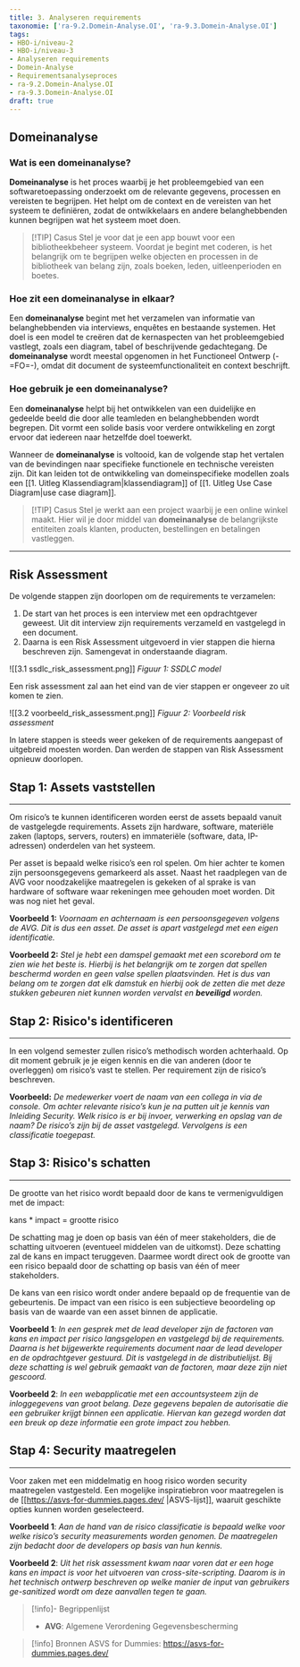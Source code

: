 ```yaml
---
title: 3. Analyseren requirements
taxonomie: ['ra-9.2.Domein-Analyse.OI', 'ra-9.3.Domein-Analyse.OI']
tags:
- HBO-i/niveau-2
- HBO-i/niveau-3
- Analyseren requirements
- Domein-Analyse
- Requirementsanalyseproces
- ra-9.2.Domein-Analyse.OI
- ra-9.3.Domein-Analyse.OI
draft: true 
---
```


## Domeinanalyse

### Wat is een domeinanalyse?
**Domeinanalyse** is het proces waarbij je het probleemgebied van een softwaretoepassing onderzoekt om de relevante gegevens, processen en vereisten te begrijpen. Het helpt om de context en de vereisten van het systeem te definiëren, zodat de ontwikkelaars en andere belanghebbenden kunnen begrijpen wat het systeem moet doen.

> [!TIP] Casus
> Stel je voor dat je een app bouwt voor een bibliotheekbeheer systeem. Voordat je begint met coderen, is het belangrijk om te begrijpen welke objecten en processen in de bibliotheek van belang zijn, zoals boeken, leden, uitleenperioden en boetes.

### Hoe zit een domeinanalyse in elkaar?
Een **domeinanalyse** begint met het verzamelen van informatie van belanghebbenden via interviews, enquêtes en bestaande systemen. Het doel is een model te creëren dat de kernaspecten van het probleemgebied vastlegt, zoals een diagram, tabel of beschrijvende gedachtegang. De **domeinanalyse** wordt meestal opgenomen in het Functioneel Ontwerp (-=FO=-), omdat dit document de systeemfunctionaliteit en context beschrijft.

### Hoe gebruik je een domeinanalyse?
Een **domeinanalyse** helpt bij het ontwikkelen van een duidelijke en gedeelde beeld die door alle teamleden en belanghebbenden wordt begrepen. Dit vormt een solide basis voor verdere ontwikkeling en zorgt ervoor dat iedereen naar hetzelfde doel toewerkt.

Wanneer de **domeinanalyse** is voltooid, kan de volgende stap het vertalen van de bevindingen naar specifieke functionele en technische vereisten zijn. Dit kan leiden tot de ontwikkeling van domeinspecifieke modellen zoals een [[1. Uitleg Klassendiagram|klassendiagram]] of [[1. Uitleg Use Case Diagram|use case diagram]].

> [!TIP] Casus
> Stel je werkt aan een project waarbij je een online winkel maakt. Hier wil je door middel van **domeinanalyse** de belangrijkste entiteiten zoals klanten, producten, bestellingen en betalingen vastleggen.

---

## Risk Assessment

De volgende stappen zijn doorlopen om de requirements te verzamelen: 
1. De start van het proces is een interview met een opdrachtgever geweest. Uit dit interview zijn requirements verzameld en vastgelegd in een document. 
2. Daarna is een Risk Assessment uitgevoerd in vier stappen die hierna beschreven zijn. Samengevat in onderstaande diagram.

![[3.1 ssdlc_risk_assessment.png]]
*Figuur 1: SSDLC model*

Een risk assessment zal aan het eind van de vier stappen er ongeveer zo uit komen te zien.

![[3.2 voorbeeld_risk_assessment.png]]
*Figuur 2: Voorbeeld risk assessment*

In latere stappen is steeds weer gekeken of de requirements aangepast of uitgebreid moesten worden. Dan werden de stappen van Risk Assessment opnieuw doorlopen. 
## Stap 1: Assets vaststellen
---
Om risico’s te kunnen identificeren worden eerst de assets bepaald vanuit de vastgelegde requirements. Assets zijn hardware, software, materiële zaken (laptops, servers, routers) en immateriële (software, data, IP-adressen) onderdelen van het systeem.  

Per asset is bepaald welke risico’s een rol spelen. Om hier achter te komen zijn persoonsgegevens gemarkeerd als asset. Naast het raadplegen van de AVG voor noodzakelijke maatregelen is gekeken of al sprake is van hardware of software waar rekeningen mee gehouden moet worden. Dit was nog niet het geval.

**Voorbeeld 1:** 
_Voornaam en achternaam is een persoonsgegeven volgens de AVG. Dit is dus een asset. De asset is apart vastgelegd met een eigen identificatie._

**Voorbeeld 2:**
_Stel je hebt een damspel gemaakt met een scorebord om te zien wie het beste is. Hierbij is het belangrijk om te zorgen dat spellen beschermd worden en geen valse spellen plaatsvinden. Het is dus van belang om te zorgen dat elk damstuk en hierbij ook de zetten die met deze stukken gebeuren niet kunnen worden vervalst en **beveiligd** worden._
## Stap 2: Risico's identificeren
---
In een volgend semester zullen risico’s methodisch worden achterhaald. Op dit moment gebruik je je eigen kennis en die van anderen (door te overleggen) om risico’s vast te stellen. Per requirement zijn de risico’s beschreven.

**Voorbeeld:** 
_De medewerker voert de naam van een collega in via de console. Om achter relevante risico’s kun je na putten uit je kennis van Inleiding Security. Welk risico is er bij invoer, verwerking en opslag van de naam? De risico’s zijn bij de asset vastgelegd. Vervolgens is een classificatie toegepast._
## Stap 3: Risico's schatten
---
De grootte van het risico wordt bepaald door de kans te vermenigvuldigen met de impact:

kans * impact = grootte risico

De schatting mag je doen op basis van één of meer stakeholders, die de schatting uitvoeren (eventueel middelen van de uitkomst). 
Deze schatting zal de kans en impact teruggeven. Daarmee wordt direct ook de grootte van een risico bepaald door de schatting op basis van één of meer stakeholders.

De kans van een risico wordt onder andere bepaald op de frequentie van de gebeurtenis. De impact van een risico is een subjectieve beoordeling op basis van de waarde van een asset binnen de applicatie.

**Voorbeeld 1**: 
_In een gesprek met de lead developer zijn de factoren van kans en impact per risico langsgelopen en vastgelegd bij de requirements. Daarna is het bijgewerkte requirements document naar de lead developer en de opdrachtgever gestuurd. Dit is vastgelegd in de distributielijst. Bij deze schatting is wel gebruik gemaakt van de factoren, maar deze zijn niet gescoord._

**Voorbeeld 2**: 
_In een webapplicatie met een accountsysteem zijn de inloggegevens van groot belang. Deze gegevens bepalen de autorisatie die een gebruiker krijgt binnen een applicatie. Hiervan kan gezegd worden dat een breuk op deze informatie een grote impact zou hebben._

## Stap 4: Security maatregelen
---
Voor zaken met een middelmatig en hoog risico worden security maatregelen vastgesteld. Een mogelijke inspiratiebron voor maatregelen is de [[https://asvs-for-dummies.pages.dev/ |ASVS-lijst]], waaruit geschikte opties kunnen worden geselecteerd.

**Voorbeeld 1**:
_Aan de hand van de risico classificatie is bepaald welke voor welke risico’s security measurements worden genomen. De maatregelen zijn bedacht door de developers op basis van hun kennis._

**Voorbeeld 2**:
_Uit het risk assessment kwam naar voren dat er een hoge kans en impact is voor het uitvoeren van cross-site-scripting. Daarom is in het technisch ontwerp beschreven op welke manier de input van gebruikers ge-sanitized wordt om deze aanvallen tegen te gaan._

> [!info]- Begrippenlijst
>- **AVG**: Algemene Verordening Gegevensbescherming

> [!info] Bronnen
> ASVS for Dummies: https://asvs-for-dummies.pages.dev/
